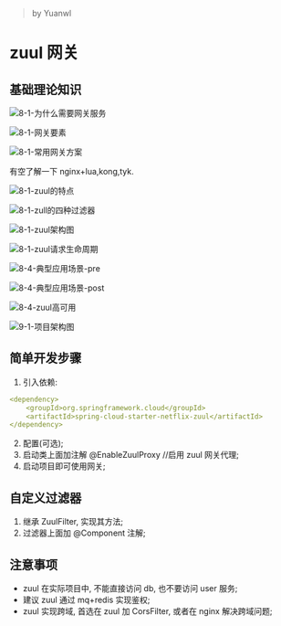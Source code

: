 > by Yuanwl

# zuul 网关

## 基础理论知识

![8-1-为什么需要网关服务](../attachments/8-1-为什么需要网关服务.png)

![8-1-网关要素](../attachments/8-1-网关要素.png)

![8-1-常用网关方案](../attachments/8-1-常用网关方案.png)

有空了解一下 nginx+lua,kong,tyk.

![8-1-zuul的特点](../attachments/8-1-zuul的特点.png)

![8-1-zull的四种过滤器](../attachments/8-1-zull的四种过滤器.png)

![8-1-zuul架构图](../attachments/8-1-zuul架构图.png)

![8-1-zuul请求生命周期](../attachments/8-1-zuul请求生命周期.png)

![8-4-典型应用场景-pre](../attachments/8-4-典型应用场景-pre.png)

![8-4-典型应用场景-post](../attachments/8-4-典型应用场景-post.png)

![8-4-zuul高可用](../attachments/8-4-zuul高可用.png)

![9-1-项目架构图](../attachments/9-1-项目架构图.png)

## 简单开发步骤

1. 引入依赖:
```yml
<dependency>
    <groupId>org.springframework.cloud</groupId>
    <artifactId>spring-cloud-starter-netflix-zuul</artifactId>
</dependency>
```
2. 配置(可选);
3. 启动类上面加注解 @EnableZuulProxy //启用 zuul 网关代理;
4. 启动项目即可使用网关;

## 自定义过滤器

1. 继承 ZuulFilter, 实现其方法;
2. 过滤器上面加 @Component 注解;

## 注意事项

- zuul 在实际项目中, 不能直接访问 db, 也不要访问 user 服务;
- 建议 zuul 通过 mq+redis 实现鉴权;
- zuul 实现跨域, 首选在 zuul 加 CorsFilter, 或者在 nginx 解决跨域问题;
